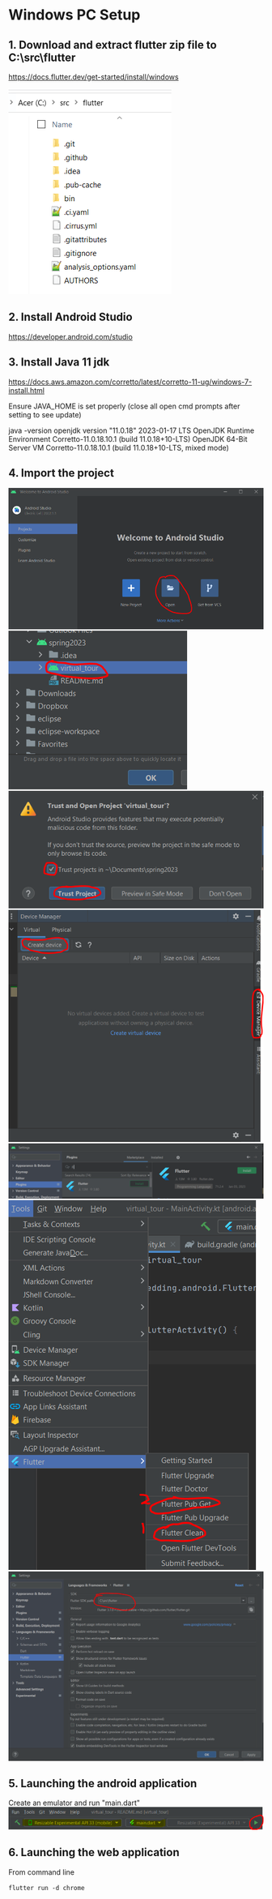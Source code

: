 # Windows PC Setup

## 1. Download and extract flutter zip file to C:\src\flutter

https://docs.flutter.dev/get-started/install/windows

![img.png](../assets/images/windows_setup/dir_flutter.png)

## 2. Install Android Studio

https://developer.android.com/studio

## 3. Install Java 11 jdk

https://docs.aws.amazon.com/corretto/latest/corretto-11-ug/windows-7-install.html

Ensure JAVA_HOME is set properly (close all open cmd prompts after setting to see update)

java -version
openjdk version "11.0.18" 2023-01-17 LTS
OpenJDK Runtime Environment Corretto-11.0.18.10.1 (build 11.0.18+10-LTS)
OpenJDK 64-Bit Server VM Corretto-11.0.18.10.1 (build 11.0.18+10-LTS, mixed mode)

## 4. Import the project

![Install1.PNG](../assets/images/windows_setup/Install1.PNG)
![Install2.PNG](../assets/images/windows_setup/Install2.PNG)
![Install3.PNG](../assets/images/windows_setup/Install3.PNG)
![Install4.PNG](../assets/images/windows_setup/Install4.PNG)
![Install5.PNG](../assets/images/windows_setup/Install5.PNG)
![Install6.PNG](../assets/images/windows_setup/Install6.PNG)
![Install7.PNG](../assets/images/windows_setup/Install7.PNG)

## 5. Launching the android application

Create an emulator and run "main.dart"
![InstallRun.PNG](../assets/images/windows_setup/InstallRun.PNG)

## 6. Launching the web application

From command line

```
flutter run -d chrome
```
